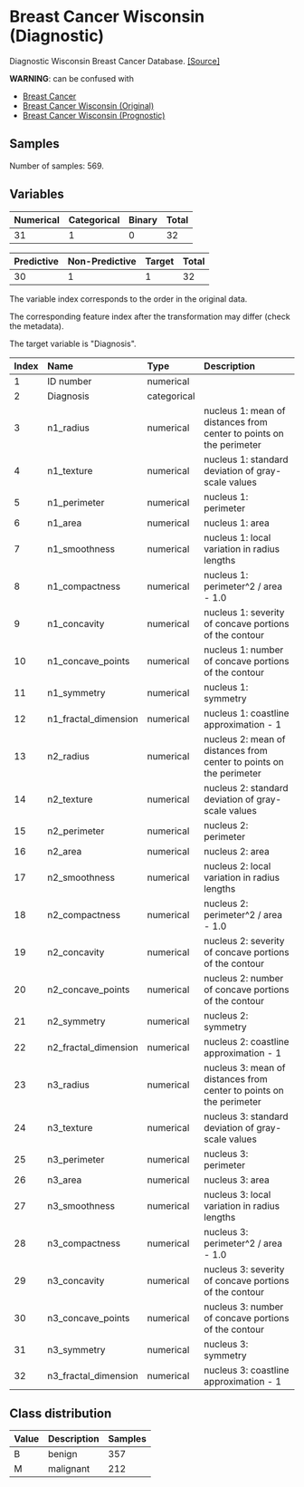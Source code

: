 # Breast Cancer Wisconsin (Diagnostic)

Diagnostic Wisconsin Breast Cancer Database.
[[Source]](https://archive.ics.uci.edu/ml/datasets/Breast%2BCancer%2BWisconsin%2B%28Diagnostic%29)

**WARNING**: can be confused with

* [Breast Cancer](https://archive.ics.uci.edu/ml/datasets/Breast%2BCancer)
* [Breast Cancer Wisconsin (Original)](https://archive.ics.uci.edu/ml/datasets/breast%2Bcancer%2Bwisconsin%2B%28original%29)
* [Breast Cancer Wisconsin (Prognostic)](https://archive.ics.uci.edu/ml/datasets/Breast%2BCancer%2BWisconsin%2B%28Prognostic%29)

## Samples

Number of samples: 569.

## Variables

| Numerical | Categorical | Binary | Total |
| :--- | :--- | :--- | :--- |
| 31 | 1 | 0 | 32 |

| Predictive | Non-Predictive | Target | Total |
| :--- | :--- | :--- | :--- |
| 30 | 1 | 1 | 32 |

The variable index corresponds to the order in the original data.

The corresponding feature index after the transformation may differ (check the metadata).

The target variable is "Diagnosis".

| Index | Name | Type | Description |
| :--- | :--- | :--- | :--- |
| 1 | ID number | numerical | |
| 2 | Diagnosis | categorical | |
| 3 | n1_radius | numerical | nucleus 1: mean of distances from center to points on the perimeter |
| 4 | n1_texture | numerical | nucleus 1: standard deviation of gray-scale values |
| 5 | n1_perimeter | numerical | nucleus 1: perimeter |
| 6 | n1_area | numerical | nucleus 1: area |
| 7 | n1_smoothness | numerical | nucleus 1: local variation in radius lengths |
| 8 | n1_compactness | numerical | nucleus 1: perimeter^2 / area - 1.0 |
| 9 | n1_concavity | numerical | nucleus 1: severity of concave portions of the contour |
| 10 | n1_concave_points | numerical | nucleus 1: number of concave portions of the contour |
| 11 | n1_symmetry | numerical | nucleus 1: symmetry |
| 12 | n1_fractal_dimension | numerical | nucleus 1: coastline approximation - 1 |
| 13 | n2_radius | numerical | nucleus 2: mean of distances from center to points on the perimeter |
| 14 | n2_texture | numerical | nucleus 2: standard deviation of gray-scale values |
| 15 | n2_perimeter | numerical | nucleus 2: perimeter |
| 16 | n2_area | numerical | nucleus 2: area |
| 17 | n2_smoothness | numerical | nucleus 2: local variation in radius lengths |
| 18 | n2_compactness | numerical | nucleus 2: perimeter^2 / area - 1.0 |
| 19 | n2_concavity | numerical | nucleus 2: severity of concave portions of the contour |
| 20 | n2_concave_points | numerical | nucleus 2: number of concave portions of the contour |
| 21 | n2_symmetry | numerical | nucleus 2: symmetry |
| 22 | n2_fractal_dimension | numerical | nucleus 2: coastline approximation - 1 |
| 23 | n3_radius | numerical | nucleus 3: mean of distances from center to points on the perimeter |
| 24 | n3_texture | numerical | nucleus 3: standard deviation of gray-scale values |
| 25 | n3_perimeter | numerical | nucleus 3: perimeter |
| 26 | n3_area | numerical | nucleus 3: area |
| 27 | n3_smoothness | numerical | nucleus 3: local variation in radius lengths |
| 28 | n3_compactness | numerical | nucleus 3: perimeter^2 / area - 1.0 |
| 29 | n3_concavity | numerical | nucleus 3: severity of concave portions of the contour |
| 30 | n3_concave_points | numerical | nucleus 3: number of concave portions of the contour |
| 31 | n3_symmetry | numerical | nucleus 3: symmetry |
| 32 | n3_fractal_dimension | numerical | nucleus 3: coastline approximation - 1 |


## Class distribution

| Value | Description | Samples |
| :--- | :--- | :--- |
| B | benign | 357 |
| M | malignant | 212 |